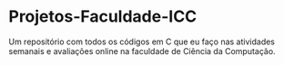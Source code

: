 # Projetos-Faculdade-ICC
Um repositório com todos os códigos em C que eu faço nas atividades semanais e avaliações online na faculdade de Ciência da Computação.
